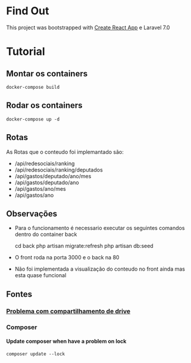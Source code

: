 # Find Out

This project was bootstrapped with [Create React App](https://github.com/facebook/create-react-app) e Laravel 7.0

# Tutorial

## Montar os containers

    docker-compose build

## Rodar os containers

    docker-compose up -d

## Rotas

As Rotas que o conteudo foi implemantado são:

- /api/redesociais/ranking
- /api/redesociais/ranking/deputados
- /api/gastos/deputado/ano/mes
- /api/gastos/deputado/ano
- /api/gastos/ano/mes
- /api/gastos/ano

## Observações

- Para o funcionamento é necessario executar os seguintes comandos dentro do container back

    cd back
    php artisan migrate:refresh
    php artisan db:seed

- O front roda na porta 3000 e o back na 80
- Não foi implementada a visualização do conteudo no front ainda mas esta quase funcional



## Fontes

### [Problema com compartilhamento de drive](https://tomssl.com/2018/01/11/sharing-your-c-drive-with-docker-for-windows-when-using-azure-active-directory-azuread-aad/)

### Composer

#### Update composer when have a problem on lock

    composer update --lock
